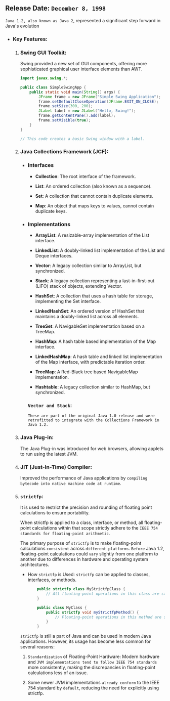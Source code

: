 ## Release Date: `December 8, 1998`

`Java 1.2, also known as Java 2`, represented a significant step forward in Java's evolution

- ### Key Features:

  1.  ### Swing GUI Toolkit:

      Swing provided a new set of GUI components, offering more sophisticated graphical user interface elements than AWT.

      ```java
      import javax.swing.*;

      public class SimpleSwingApp {
          public static void main(String[] args) {
              JFrame frame = new JFrame("Simple Swing Application");
              frame.setDefaultCloseOperation(JFrame.EXIT_ON_CLOSE);
              frame.setSize(300, 200);
              JLabel label = new JLabel("Hello, Swing!");
              frame.getContentPane().add(label);
              frame.setVisible(true);
          }
      }

      // This code creates a basic Swing window with a label.
      ```

  2.  ### Java Collections Framework (JCF):

      - ### Interfaces

        - **Collection**: The root interface of the framework.

        - **List**: An ordered collection (also known as a sequence).

        - **Set**: A collection that cannot contain duplicate elements.

        - **Map**: An object that maps keys to values, cannot contain duplicate keys.

      - ### Implementations

        - **ArrayList**: A resizable-array implementation of the List interface.

        - **LinkedList**: A doubly-linked list implementation of the List and Deque interfaces.

        - **Vector**: A legacy collection similar to ArrayList, but synchronized.

        - **Stack**: A legacy collection representing a last-in-first-out (LIFO) stack of objects, extending Vector.

        - **HashSet**: A collection that uses a hash table for storage, implementing the Set interface.

        - **LinkedHashSet**: An ordered version of HashSet that maintains a doubly-linked list across all elements.

        - **TreeSet**: A NavigableSet implementation based on a TreeMap.

        - **HashMap**: A hash table based implementation of the Map interface.

        - **LinkedHashMap**: A hash table and linked list implementation of the Map interface, with predictable iteration order.

        - **TreeMap**: A Red-Black tree based NavigableMap implementation.

        - **Hashtable**: A legacy collection similar to HashMap, but synchronized.

        ### `Vector and Stack`:

        `These are part of the original Java 1.0 release and were retrofitted to integrate with the Collections Framework in Java 1.2.`

  3.  ### Java Plug-in:

      The Java Plug-in was introduced for web browsers, allowing applets to run using the latest JVM.

  4.  ### JIT (Just-In-Time) Compiler:

      Improved the performance of Java applications by `compiling bytecode into native machine code at runtime`.

  5.  ### `strictfp`:

      It is used to restrict the precision and rounding of floating point calculations to ensure portability.

      When strictfp is applied to a class, interface, or method, all floating-point calculations within that scope strictly adhere to the `IEEE 754 standards for floating-point arithmetic`.

      The primary purpose of `strictfp` is to make floating-point calculations `consistent` across `different platforms`. `Before` Java 1.2, floating-point calculations could `vary` slightly from one platform to another due to differences in hardware and operating system architectures.

      - How `strictfp` is Used:
        `strictfp` can be applied to classes, interfaces, or methods.

        ```java
            public strictfp class MyStrictfpClass {
                // All floating-point operations in this class are strict according to IEEE 754
            }

            public class MyClass {
                public strictfp void myStrictfpMethod() {
                    // Floating-point operations in this method are strict
                }
            }
        ```

      `strictfp` is still a part of Java and can be used in modern Java applications.
      However, its usage has become less common for several reasons:

      1.  `Standardization` of Floating-Point Hardware: Modern hardware and `JVM implementations tend to follow IEEE 754 standards` more consistently, making the discrepancies in floating-point calculations less of an issue.

      2.  Some newer JVM implementations `already conform` to the IEEE 754 standard by `default`, reducing the need for explicitly using strictfp.
